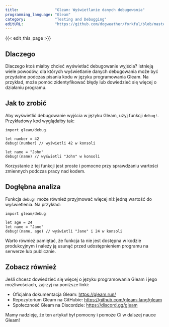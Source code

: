 ```yaml
---
title:                "Gleam: Wyświetlanie danych debugowania"
programming_language: "Gleam"
category:             "Testing and Debugging"
editURL:              "https://github.com/dogweather/forkful/blob/master/content/pl/gleam/printing-debug-output.md"
---
```


{{< edit_this_page >}}

## Dlaczego

Dlaczego ktoś miałby chcieć wyświetlać debugowanie wyjścia? Istnieją wiele powodów, dla których wyświetlanie danych debugowania może być przydatne podczas pisania kodu w języku programowania Gleam. Na przykład, może pomóc zidentyfikować błędy lub dowiedzieć się więcej o działaniu programu.

## Jak to zrobić

Aby wyświetlić debugowanie wyjścia w języku Gleam, użyj funkcji `debug!`. Przykładowy kod wyglądałby tak:

```Gleam
import gleam/debug

let number = 42
debug!(number) // wyświetli 42 w konsoli

let name = "John"
debug!(name) // wyświetli "John" w konsoli
```

Korzystanie z tej funkcji jest proste i pomocne przy sprawdzaniu wartości zmiennych podczas pracy nad kodem.

## Dogłębna analiza

Funkcja `debug!` może również przyjmować więcej niż jedną wartość do wyświetlenia. Na przykład:

```Gleam
import gleam/debug

let age = 24
let name = "Jane"
debug!(name, age) // wyświetli "Jane" i 24 w konsoli
```

Warto również pamiętać, że funkcja ta nie jest dostępna w kodzie produkcyjnym i należy ją usunąć przed udostępnieniem programu na serwerze lub publicznie.

## Zobacz również

Jeśli chcesz dowiedzieć się więcej o języku programowania Gleam i jego możliwościach, zajrzyj na poniższe linki:

- Oficjalna dokumentacja Gleam: https://gleam.run/
- Repozytorium Gleam na GitHubie: https://github.com/gleam-lang/gleam
- Społeczność Gleam na Discordzie: https://discord.gg/gleam

Mamy nadzieję, że ten artykuł był pomocny i pomoże Ci w dalszej nauce Gleam!